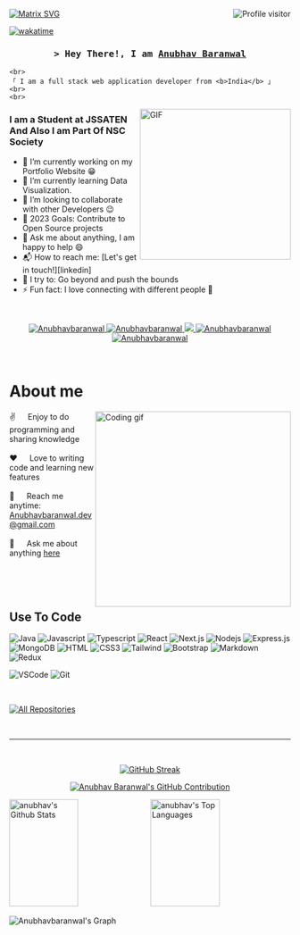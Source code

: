 <!--
<h2 align="center">
  Welcome to Al Siam World!
  <img src="https://media.giphy.com/media/hvRJCLFzcasrR4ia7z/giphy.gif" width="28">
</h2>
-->

<!--
<p align="center">
  <a href="https://github.com/Anubhavbaranwal"><img src="https://readme-typing-svg.herokuapp.com/?lines=Self%20Taught%20Programmer;Front%20End%20Developer;1.5%2B%20years%20of%20coding%20experience;Always%20learning%20new%20things&center=true&width=380&height=45"></a>
</p>

 -->

[![Matrix SVG](https://raw.githubusercontent.com/rodrigograca31/rodrigograca31/master/matrix.svg)](https://www.youtube.com/watch?v=SDkAGkd4NLc)
<a href="https://komarev.com/ghpvc/?username=Anubhavbaranwal">
<img align="right" src="https://komarev.com/ghpvc/?username=Anubhavbaranwal&label=Visitors&color=0e75b6&style=flat" alt="Profile visitor" />
</a>

[![wakatime](https://wakatime.com/badge/user/eebb3dd8-d9b2-40de-9b88-6fd6cac99dbc.svg)](https://wakatime.com/@eebb3dd8-d9b2-40de-9b88-6fd6cac99dbc)

<!-- Intro  -->
<h3 align="center">
        <samp>&gt; Hey There!, I am
                <b><a target="_blank" href="">Anubhav Baranwal</a></b>
        </samp>
</h3>

<p align="center"> 
  <samp>

    <br>
    「 I am a full stack web application developer from <b>India</b> 」
    <br>
    <br>

  </samp>
</p>
<img align="right" height="270px" alt="GIF" src="https://i.pinimg.com/originals/e4/26/70/e426702edf874b181aced1e2fa5c6cde.gif" />

### I am a Student at JSSATEN And Also I am Part Of NSC Society

- 🔭 I’m currently working on my Portfolio Website :grin:
- 🌱 I’m currently learning Data Visualization.
- 👯 I’m looking to collaborate with other Developers :wink:
- 🥅 2023 Goals: Contribute to Open Source projects
- 💬 Ask me about anything, I am happy to help :smile:
- 📬 How to reach me: [Let's get in touch!][linkedin]
- 🧗 I try to: Go beyond and push the bounds
- ⚡ Fun fact: I love connecting with different people :raised_hands:

<br>

<p align="center">
 <a href="https://Anubhavbaranwal.com" target="blank">
  <img src="https://img.shields.io/badge/Website-DC143C?style=for-the-badge&logo=medium&logoColor=white" alt="Anubhavbaranwal" />
 </a>
 <a href="https://linkedin.com/in/al-siam" target="_blank">
  <img src="https://img.shields.io/badge/LinkedIn-0077B5?style=for-the-badge&logo=linkedin&logoColor=white" alt="Anubhavbaranwal"/>
 </a>
 <!-- <a href="https://dev.to/Anubhavbaranwal" target="_blank">
  <img src="https://img.shields.io/badge/dev.to-0A0A0A?style=for-the-badge&logo=dev.to&logoColor=white" alt="Anubhavbaranwal" />
 </a> -->
 <a href="https://twitter.com/Anubhavbaranwal_dev" target="_blank">
  <img src="https://img.shields.io/badge/Twitter-1DA1F2?style=for-the-badge&logo=twitter&logoColor=white" />
 </a>
 <a href="https://instagram.com/Anubhavbaranwal_dev" target="_blank">
  <img src="https://img.shields.io/badge/Instagram-fe4164?style=for-the-badge&logo=instagram&logoColor=white" alt="Anubhavbaranwal" />
 </a> 
 <a href="https://facebook.com/Anubhavbaranwal.world" target="_blank">
  <img src="https://img.shields.io/badge/Facebook-20BEFF?&style=for-the-badge&logo=facebook&logoColor=white" alt="Anubhavbaranwal"  />
  </a> 
</p>
<br />

<!-- About Section -->

# About me

<p>
 <img align="right" width="350" src="/assets/programmer.gif" alt="Coding gif" />
  
 ✌️ &emsp; Enjoy to do programming and sharing knowledge <br/><br/>
 ❤️ &emsp; Love to writing code and learning new features<br/><br/>
 📧 &emsp; Reach me anytime: Anubhavbaranwal.dev@gmail.com<br/><br/>
 💬 &emsp; Ask me about anything [here](https://github.com/Anubhavbaranwal/Anubhavbaranwal/issues)

</p>

<br/>
<br/>
<br/>

## Use To Code

![Java](https://img.shields.io/badge/Java-61DAFB?style=for-the-badge&labelColor=black&logo=java&logoColor=61DAFB)
![Javascript](https://img.shields.io/badge/Javascript-F0DB4F?style=for-the-badge&labelColor=black&logo=javascript&logoColor=F0DB4F)
![Typescript](https://img.shields.io/badge/Typescript-007acc?style=for-the-badge&labelColor=black&logo=typescript&logoColor=007acc)
![React](https://img.shields.io/badge/-React-61DBFB?style=for-the-badge&labelColor=black&logo=react&logoColor=61DBFB)
![Next.js](https://img.shields.io/badge/next.js-000000?style=for-the-badge&logo=nextdotjs&logoColor=white)
![Nodejs](https://img.shields.io/badge/Nodejs-3C873A?style=for-the-badge&labelColor=black&logo=node.js&logoColor=3C873A)
![Express.js](https://img.shields.io/badge/Express.js-000000?style=for-the-badge&logo=express&logoColor=white)
![MongoDB](https://img.shields.io/badge/MongoDB-4EA94B?style=for-the-badge&logo=mongodb&logoColor=white)
![HTML](https://img.shields.io/badge/HTML5-E34F26?style=for-the-badge&logo=html5&logoColor=white)
![CSS3](https://img.shields.io/badge/CSS3-1572B6?style=for-the-badge&logo=css3&logoColor=white)
![Tailwind](https://img.shields.io/badge/Tailwind_CSS-092749?style=for-the-badge&logo=tailwindcss&logoColor=06B6D4&labelColor=000000)
![Bootstrap](https://img.shields.io/badge/Bootstrap-563D7C?style=for-the-badge&logo=bootstrap&logoColor=white)
![Markdown](https://img.shields.io/badge/Markdown-000000?style=for-the-badge&logo=markdown&logoColor=white)
![Redux](https://img.shields.io/badge/Redux-593D88?style=for-the-badge&logo=redux&logoColor=white)

![VSCode](https://img.shields.io/badge/Visual_Studio-0078d7?style=for-the-badge&logo=visual%20studio&logoColor=white)
![Git](https://img.shields.io/badge/Git-F05032?style=for-the-badge&logo=git&logoColor=white)

<br/>

<p align="left">
  <a href="https://github.com/Anubhavbaranwal?tab=repositories" target="_blank"><img alt="All Repositories" title="All Repositories" src="https://img.shields.io/badge/-All%20Repos-2962FF?style=for-the-badge&logo=koding&logoColor=white"/></a>
</p>

<br/>
<hr/>
<br/>

<p align="center">
  <a href="https://github.com/Anubhavbaranwal">
    <img src="https://github-readme-streak-stats.herokuapp.com?user=Anubhavbaranwal&theme=dark&hide_current_streak=true" alt="GitHub Streak" />

  </a>
</p>

<p align="center">
  <a href="https://github.com/Anubhavbaranwal">
    <img src="https://github-profile-summary-cards.vercel.app/api/cards/profile-details?username=Anubhavbaranwal&theme=aura_dark" alt="Anubhav Baranwal's GitHub Contribution"/>
  </a>
</p>

<a> 
    <a href="https://github.com/Anubhavbaranwal"><img alt="anubhav's Github Stats" src="https://denvercoder1-github-readme-stats.vercel.app/api?username=Anubhavbaranwal&show_icons=true&count_private=true&theme=react&border_color=7F3FBF&bg_color=0D1117&title_color=F85D7F&icon_color=F8D866" height="192px" width="49.5%"/></a>
  <a href="https://github.com/Anubhavbaranwal"><img alt="anubhav's Top Languages" src="https://denvercoder1-github-readme-stats.vercel.app/api/top-langs/?username=Anubhavbaranwal&langs_count=8&layout=compact&theme=react&border_color=7F3FBF&bg_color=0D1117&title_color=F85D7F&icon_color=F8D866" height="192px" width="49.5%"/></a>
  <br/>
</a>

![Anubhavbaranwal's Graph](https://github-readme-activity-graph.vercel.app/graph?username=Anubhavbaranwal&custom_title=Anubhav%20Baranwal's%20GitHub%20Activity%20Graph&bg_color=0D1117&color=7F3FBF&line=7F3FBF&point=7F3FBF&area_color=FFFFFF&title_color=FFFFFF&area=true)
